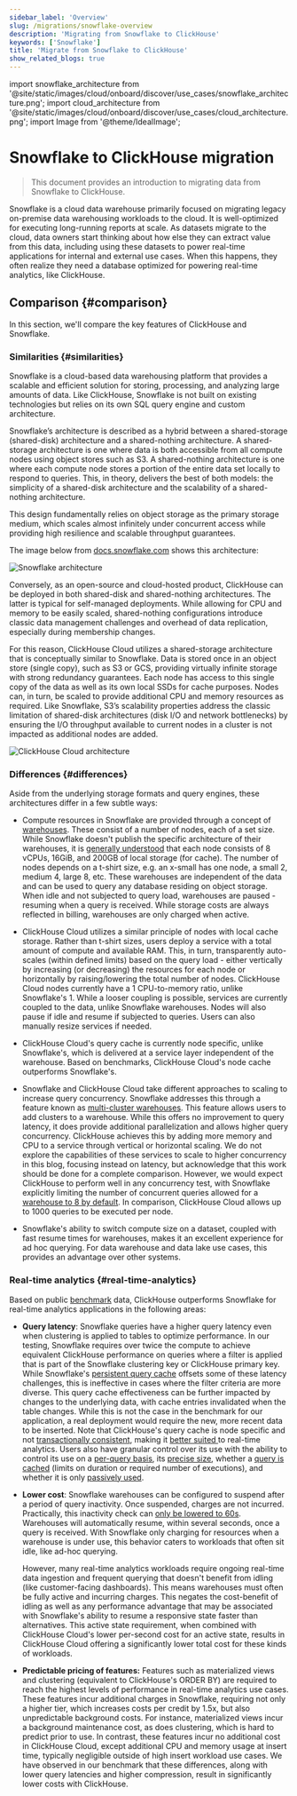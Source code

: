 ```yaml
---
sidebar_label: 'Overview'
slug: /migrations/snowflake-overview
description: 'Migrating from Snowflake to ClickHouse'
keywords: ['Snowflake']
title: 'Migrate from Snowflake to ClickHouse'
show_related_blogs: true
---
```


import snowflake_architecture from '@site/static/images/cloud/onboard/discover/use_cases/snowflake_architecture.png';
import cloud_architecture from '@site/static/images/cloud/onboard/discover/use_cases/cloud_architecture.png';
import Image from '@theme/IdealImage';

# Snowflake to ClickHouse migration

> This document provides an introduction to migrating data from Snowflake to ClickHouse.

Snowflake is a cloud data warehouse primarily focused on migrating legacy on-premise
data warehousing workloads to the cloud. It is well-optimized for executing 
long-running reports at scale. As datasets migrate to the cloud, data owners start
thinking about how else they can extract value from this data, including using 
these datasets to power real-time applications for internal and external use cases.
When this happens, they often realize they need a database optimized for 
powering real-time analytics, like ClickHouse.

## Comparison {#comparison}

In this section, we'll compare the key features of ClickHouse and Snowflake.

### Similarities {#similarities}

Snowflake is a cloud-based data warehousing platform that provides a scalable 
and efficient solution for storing, processing, and analyzing large amounts of 
data. 
Like ClickHouse, Snowflake is not built on existing technologies but relies
on its own SQL query engine and custom architecture.

Snowflake’s architecture is described as a hybrid between a shared-storage (shared-disk)
architecture and a shared-nothing architecture. A shared-storage architecture is
one where data is both accessible from all compute nodes using object 
stores such as S3. A shared-nothing architecture is one where each compute node 
stores a portion of the entire data set locally to respond to queries. This, in 
theory, delivers the best of both models: the simplicity of a shared-disk 
architecture and the scalability of a shared-nothing architecture.

This design fundamentally relies on object storage as the primary storage medium,
which scales almost infinitely under concurrent access while providing high 
resilience and scalable throughput guarantees.

The image below from [docs.snowflake.com](https://docs.snowflake.com/en/user-guide/intro-key-concepts)
shows this architecture:

<Image img={snowflake_architecture} size="md" alt="Snowflake architecture" />

Conversely, as an open-source and cloud-hosted product, ClickHouse can be deployed
in both shared-disk and shared-nothing architectures. The latter is typical for 
self-managed deployments. While allowing for CPU and memory to be easily scaled, 
shared-nothing configurations introduce classic data management challenges and 
overhead of data replication, especially during membership changes.

For this reason, ClickHouse Cloud utilizes a shared-storage architecture that is
conceptually similar to Snowflake. Data is stored once in an object store 
(single copy), such as S3 or GCS, providing virtually infinite storage with 
strong redundancy guarantees. Each node has access to this single copy of the 
data as well as its own local SSDs for cache purposes. Nodes can, in turn, be 
scaled to provide additional CPU and memory resources as required. Like Snowflake,
S3’s scalability properties address the classic limitation of shared-disk 
architectures (disk I/O and network bottlenecks) by ensuring the I/O throughput 
available to current nodes in a cluster is not impacted as additional nodes are 
added.

<Image img={cloud_architecture} size="md" alt="ClickHouse Cloud architecture" />

### Differences {#differences}

Aside from the underlying storage formats and query engines, these architectures
differ in a few subtle ways:

* Compute resources in Snowflake are provided through a concept of [warehouses](https://docs.snowflake.com/en/user-guide/warehouses).
  These consist of a number of nodes, each of a set size. While Snowflake
  doesn't publish the specific architecture of their warehouses, it is
  [generally understood](https://select.dev/posts/snowflake-warehouse-sizing) 
  that each node consists of 8 vCPUs, 16GiB, and 200GB of local storage (for cache).
  The number of nodes depends on a t-shirt size, e.g. an x-small has one node, 
  a small 2, medium 4, large 8, etc. These warehouses are independent of the data
  and can be used to query any database residing on object storage. When idle 
  and not subjected to query load, warehouses are paused - resuming when a query 
  is received. While storage costs are always reflected in billing, warehouses 
  are only charged when active.

* ClickHouse Cloud utilizes a similar principle of nodes with local cache 
  storage. Rather than t-shirt sizes, users deploy a service with a total 
  amount of compute and available RAM. This, in turn, transparently 
  auto-scales (within defined limits) based on the query load - either 
  vertically by increasing (or decreasing) the resources for each node or 
  horizontally by raising/lowering the total number of nodes. ClickHouse 
  Cloud nodes currently have a 1 CPU-to-memory ratio, unlike Snowflake's 1. 
  While a looser coupling is possible, services are currently coupled to the 
  data, unlike Snowflake warehouses. Nodes will also pause if idle and 
  resume if subjected to queries. Users can also manually resize services if 
  needed.

* ClickHouse Cloud's query cache is currently node specific, unlike 
  Snowflake's, which is delivered at a service layer independent of the 
  warehouse. Based on benchmarks, ClickHouse Cloud's node cache outperforms 
  Snowflake's.

* Snowflake and ClickHouse Cloud take different approaches to scaling to 
  increase query concurrency. Snowflake addresses this through a feature 
  known as [multi-cluster warehouses](https://docs.snowflake.com/en/user-guide/warehouses-multicluster#benefits-of-multi-cluster-warehouses).
  This feature allows users to add clusters to a warehouse. While this offers no 
  improvement to query latency, it does provide additional parallelization and 
  allows higher query concurrency. ClickHouse achieves this by adding more memory 
  and CPU to a service through vertical or horizontal scaling. We do not explore the 
  capabilities of these services to scale to higher concurrency in this blog, 
  focusing instead on latency, but acknowledge that this work should be done 
  for a complete comparison. However, we would expect ClickHouse to perform 
  well in any concurrency test, with Snowflake explicitly limiting the number 
  of concurrent queries allowed for a [warehouse to 8 by default](https://docs.snowflake.com/en/sql-reference/parameters#max-concurrency-level).
  In comparison, ClickHouse Cloud allows up to 1000 queries to be executed per 
  node.

* Snowflake's ability to switch compute size on a dataset, coupled with fast 
  resume times for warehouses, makes it an excellent experience for ad hoc 
  querying. For data warehouse and data lake use cases, this provides an 
  advantage over other systems.

### Real-time analytics {#real-time-analytics}

Based on public [benchmark](https://benchmark.clickhouse.com/#system=+%E2%98%81w|%EF%B8%8Fr|C%20c|nfe&type=-&machine=-ca2|gl|6ax|6ale|3al&cluster_size=-&opensource=-&tuned=+n&metric=hot&queries=-) data,
ClickHouse outperforms Snowflake for real-time analytics applications in the following areas:

* **Query latency**: Snowflake queries have a higher query latency even 
  when clustering is applied to tables to optimize performance. In our 
  testing, Snowflake requires over twice the compute to achieve equivalent 
  ClickHouse performance on queries where a filter is applied that is part 
  of the Snowflake clustering key or ClickHouse primary key. While 
  Snowflake's [persistent query cache](https://docs.snowflake.com/en/user-guide/querying-persisted-results) 
  offsets some of these latency challenges, this is ineffective in cases 
  where the filter criteria are more diverse. This query cache effectiveness 
  can be further impacted by changes to the underlying data, with cache 
  entries invalidated when the table changes. While this is not the case in 
  the benchmark for our application, a real deployment would require the new, 
  more recent data to be inserted. Note that ClickHouse's query cache is 
  node specific and not [transactionally consistent](https://clickhouse.com/blog/introduction-to-the-clickhouse-query-cache-and-design), 
  making it [better suited ](https://clickhouse.com/blog/introduction-to-the-clickhouse-query-cache-and-design)
  to real-time analytics. Users also have granular control over its use 
  with the ability to control its use on a [per-query basis](/operations/settings/settings#use_query_cache), 
  its [precise size](/operations/settings/settings#query_cache_max_size_in_bytes), 
  whether a [query is cached](/operations/settings/settings#enable_writes_to_query_cache) 
  (limits on duration or required number of executions), and whether it is 
  only [passively used](https://clickhouse.com/blog/introduction-to-the-clickhouse-query-cache-and-design#using-logs-and-settings).

* **Lower cost**: Snowflake warehouses can be configured to suspend after 
  a period of query inactivity. Once suspended, charges are not incurred. 
  Practically, this inactivity check can [only be lowered to 60s](https://docs.snowflake.com/en/sql-reference/sql/alter-warehouse). 
  Warehouses will automatically resume, within several seconds, once a query 
  is received. With Snowflake only charging for resources when a warehouse 
  is under use, this behavior caters to workloads that often sit idle, like 
  ad-hoc querying.

  However, many real-time analytics workloads require ongoing real-time data 
  ingestion and frequent querying that doesn't benefit from idling (like 
  customer-facing dashboards). This means warehouses must often be fully 
  active and incurring charges. This negates the cost-benefit of idling as 
  well as any performance advantage that may be associated with Snowflake's 
  ability to resume a responsive state faster than alternatives. This active 
  state requirement, when combined with ClickHouse Cloud's lower per-second 
  cost for an active state, results in ClickHouse Cloud offering a 
  significantly lower total cost for these kinds of workloads.

* **Predictable pricing of features:** Features such as materialized views 
  and clustering (equivalent to ClickHouse's ORDER BY) are required to reach 
  the highest levels of performance in real-time analytics use cases. These 
  features incur additional charges in Snowflake, requiring not only a 
  higher tier, which increases costs per credit by 1.5x, but also 
  unpredictable background costs. For instance, materialized views incur a 
  background maintenance cost, as does clustering, which is hard to predict 
  prior to use. In contrast, these features incur no additional cost in 
  ClickHouse Cloud, except additional CPU and memory usage at insert time, 
  typically negligible outside of high insert workload use cases. We have 
  observed in our benchmark that these differences, along with lower query 
  latencies and higher compression, result in significantly lower costs with 
  ClickHouse.
